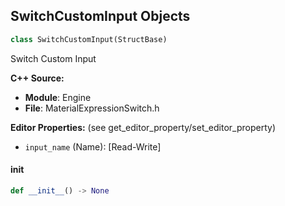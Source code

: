 ## SwitchCustomInput Objects

```python
class SwitchCustomInput(StructBase)
```

Switch Custom Input

**C++ Source:**

- **Module**: Engine
- **File**: MaterialExpressionSwitch.h

**Editor Properties:** (see get_editor_property/set_editor_property)

- ``input_name`` (Name):  [Read-Write]

<a id="unreal.SwitchCustomInput.__init__"></a>

#### __init__

```python
def __init__() -> None
```

<a id="unreal.StaticParameterBase"></a>